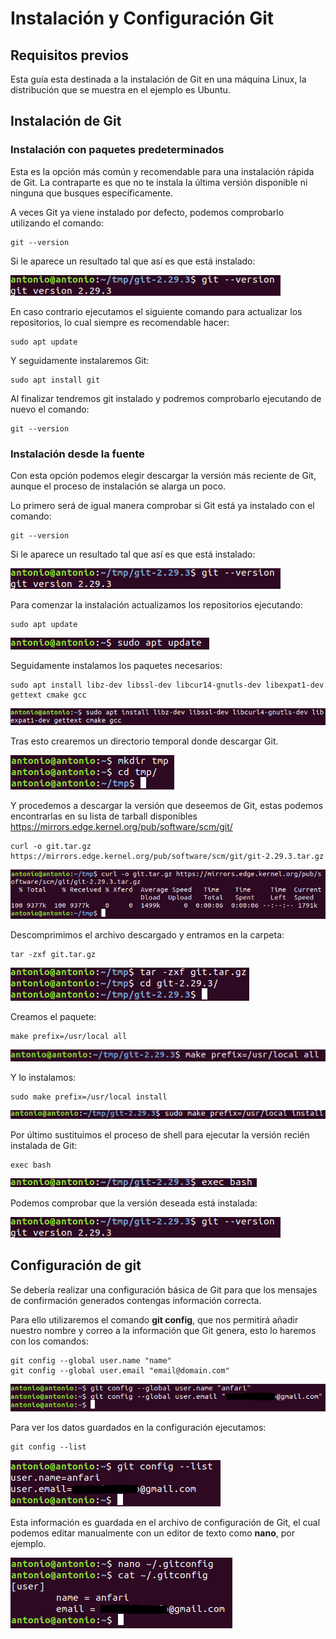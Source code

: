 # Instalación y Configuración Git

## Requisitos previos
Esta guía esta destinada a la instalación de Git en una máquina Linux, la distribución que se muestra en el ejemplo es Ubuntu.

## Instalación de Git

### Instalación con paquetes predeterminados

Esta es la opción más común y recomendable para una instalación rápida de Git. La contraparte es que no te instala la última versión disponible ni ninguna que busques específicamente.

A veces Git ya viene instalado por defecto, podemos comprobarlo utilizando el comando:
```
git --version
```

Si le aparece un resultado tal que así es que está instalado:

![version](img/9.png)

En caso contrario ejecutamos el siguiente comando para actualizar los repositorios, lo cual siempre es recomendable hacer:
````
sudo apt update
````

Y seguidamente instalaremos Git:
````
sudo apt install git
````

Al finalizar tendremos git instalado y podremos comprobarlo ejecutando de nuevo el comando:
````
git --version
````

### Instalación desde la fuente

Con esta opción podemos elegir descargar la versión más reciente de Git, aunque el proceso de instalación se alarga un poco.

Lo primero será de igual manera comprobar si Git está ya instalado con el comando:
````
git --version
````

Si le aparece un resultado tal que así es que está instalado:

![version](img/9.png)

Para comenzar la instalación actualizamos los repositorios ejecutando:
````
sudo apt update
````
![update](img/1.png)

Seguidamente instalamos los paquetes necesarios:
````
sudo apt install libz-dev libssl-dev libcur14-gnutls-dev libexpat1-dev gettext cmake gcc
````
![install_paquetes](img/2.png)

Tras esto crearemos un directorio temporal donde descargar Git.

![tmp](img/3.png)

Y procedemos a descargar la versión que deseemos de Git, estas podemos encontrarlas en su lista de tarball disponibles https://mirrors.edge.kernel.org/pub/software/scm/git/
````
curl -o git.tar.gz https://mirrors.edge.kernel.org/pub/software/scm/git/git-2.29.3.tar.gz
````
![curl](img/4.png)

Descomprimimos el archivo descargado y entramos en la carpeta:
````
tar -zxf git.tar.gz
````
![descomprimir](img/5.png)

Creamos el paquete:
````
make prefix=/usr/local all
````
![make](img/6.png)

Y lo instalamos:
````
sudo make prefix=/usr/local install
````
![make_install](img/7.png)

Por último sustituimos el proceso de shell para ejecutar la versión recién instalada de Git:
````
exec bash
````
![bash](img/8.png)

Podemos comprobar que la versión deseada está instalada:

![version](img/9.png)


## Configuración de git

Se debería realizar una configuración básica de Git para que los mensajes de confirmación generados contengas información correcta.

Para ello utilizaremos el comando **git config**, que nos permitirá añadir nuestro nombre y correo a la información que Git genera, esto lo haremos con los comandos:

````
git config --global user.name "name"
git config --global user.email "email@domain.com"
````
![config](img/10.png)

Para ver los datos guardados en la configuración ejecutamos:
````
git config --list
````
![list](img/11.png)

Esta información es guardada en el archivo de configuración de Git, el cual podemos editar manualmente con un editor de texto como **nano**, por ejemplo.

![gitconfig](img/12.png)
